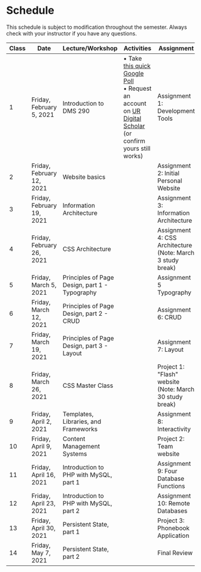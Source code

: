 # **Schedule**
This schedule is subject to modification throughout the semester. Always check with your instructor if you have any questions.

| Class | Date                      | Lecture/Workshop                                | Activities                                                   | Assignment                                                   |
| ----- | ------------------------- | ----------------------------------------------- | ------------------------------------------------------------ | ------------------------------------------------------------ |
| 1     | Friday, February 5, 2021  | Introduction to DMS 290                         | &bull; Take [this quick Google Poll](https://forms.gle/YuCLUVZnSwsvwAHB7) <br>&bull; Request an account on [UR Digital Scholar](https://digitalscholar.rochester.edu/) (or confirm yours still works) | Assignment 1:  Development Tools                             |
| 2     | Friday, February 12, 2021 | Website  basics                                 |                                                              | Assignment 2:  Initial Personal Website                      |
| 3     | Friday, February 19, 2021 | Information  Architecture                       |                                                              | Assignment 3:  Information Architecture                      |
| 4     | Friday, February 26, 2021 | CSS  Architecture                               |                                                              | Assignment 4:  CSS Architecture<br>(Note: March 3 study break) |
| 5     | Friday, March 5, 2021     | Principles  of Page Design, part 1 - Typography |                                                              | Assignment 5  Typography                                     |
| 6     | Friday, March 12, 2021    | Principles  of Page Design, part 2 - CRUD       |                                                              | Assignment 6:  CRUD                                          |
| 7     | Friday, March 19, 2021    | Principles  of Page Design, part 3 - Layout     |                                                              | Assignment 7:  Layout                                        |
| 8     | Friday, March 26, 2021    | CSS  Master Class                               |                                                              | Project 1: "Flash" website<br>(Note:  March 30 study break)  |
| 9     | Friday, April 2, 2021     | Templates,  Libraries, and Frameworks           |                                                              | Assignment 8:  Interactivity                                 |
| 10    | Friday, April 9, 2021     | Content  Management Systems                     |                                                              | Project  2: Team website                                     |
| 11    | Friday, April 16, 2021    | Introduction  to PHP with MySQL, part 1         |                                                              | Assignment 9:  Four Database Functions                       |
| 12    | Friday, April 23, 2021    | Introduction  to PHP with MySQL, part 2         |                                                              | Assignment 10:  Remote Databases                             |
| 13    | Friday, April 30, 2021    | Persistent  State, part 1                       |                                                              | Project  3: Phonebook Application                            |
| 14    | Friday, May 7, 2021       | Persistent  State, part 2                       |                                                              | Final Review                                                 |

